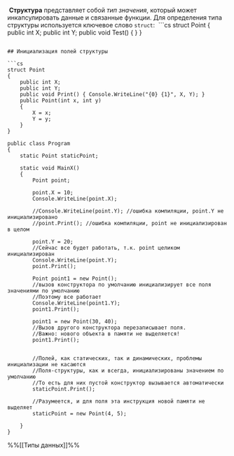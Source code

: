  **Структура** представляет собой _тип значения_, который может инкапсулировать данные и связанные функции. Для определения типа структуры используется ключевое слово `struct`:
 ```cs
struct Point
{
    public int X;
    public int Y;
    public void Test() { }
}
```

## Инициализация полей структуры

```cs
struct Point
{
    public int X;
    public int Y;
    public void Print() { Console.WriteLine("{0} {1}", X, Y); }
    public Point(int x, int y)
    {
        X = x;
        Y = y;
    }
}

public class Program
{
    static Point staticPoint;
		
    static void MainX()
    {
        Point point;
		
        point.X = 10;
        Console.WriteLine(point.X);
		
        //Console.WriteLine(point.Y); //ошибка компиляции, point.Y не инициализировано
        //point.Print(); //ошибка компиляции, point не инициализирован в целом
		
        point.Y = 20;
        //Сейчас все будет работать, т.к. point целиком инициализирован
        Console.WriteLine(point.Y);
        point.Print();
		
        Point point1 = new Point();
        //вызов конструктора по умолчанию инициализирует все поля значениями по умолчанию
        //Поэтому все работает
        Console.WriteLine(point1.Y);
        point1.Print();
		
        point1 = new Point(30, 40);
        //Вызов другого конструктора перезаписывает поля.
        //Важно: нового объекта в памяти не выделяется! 
        point1.Print();
		
		
        //Полей, как статических, так и динамических, проблемы инициализации не касаются
        //Поля-структуры, как и всегда, инициализированы значением по умолчанию
        //То есть для них пустой конструктор вызывается автоматически
        staticPoint.Print();
		
        //Разумеется, и для поля эта инструкция новой памяти не выделяет
        staticPoint = new Point(4, 5);
		
    }
}
```

%%[[Типы данных]]%%